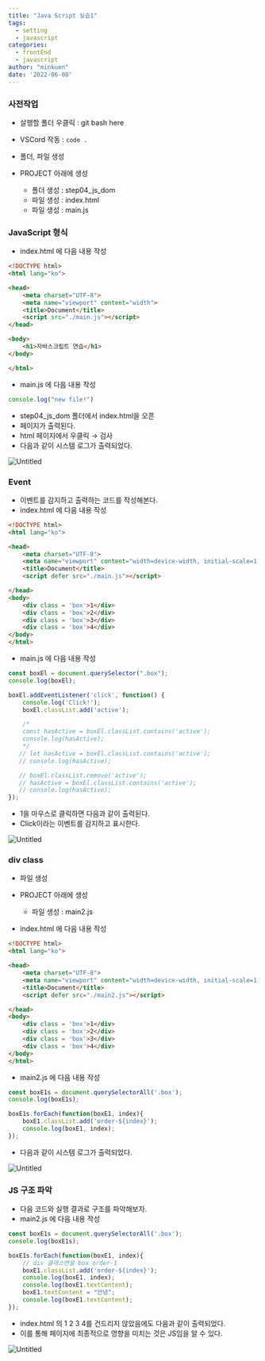 ```yaml
---
title: "Java Script 실습1"
tags:
  - setting
  - javascript
categories:
  - frontEnd 
  - javascript
author: "minkuen"
date: '2022-06-08'
---
```


### 사전작업

- 살행할 폴더 우클릭 : git bash here
- VSCord 작동 : `code .`

- 폴더, 파일 생성
- PROJECT 아래에 생성
    - 폴더 생성 : step04_js_dom
    - 파일 생성 : index.html
    - 파일 생성 : main.js

### JavaScript 형식

- index.html 에 다음 내용 작성

```html
<!DOCTYPE html>
<html lang="ko">

<head>
    <meta charset="UTF-8">
    <meta name="viewport" content="width">
    <title>Document</title>
    <script src="./main.js"></script>
</head>

<body>
    <h1>자바스크립트 연습</h1>
</body>

</html>
```

- main.js 에 다음 내용 작성

```jsx
console.log("new file!")
```

- step04_js_dom 폴더에서 index.html을 오픈
- 페이지가 출력된다.
- html 페이지에서 우클릭 → 검사
- 다음과 같이 시스템 로그가 출력되었다.

![Untitled](Ja/images/javaScript_practice_1/Untitled.png)

### Event

- 이벤트를 감지하고 출력하는 코드를 작성해본다.
- index.html 에 다음 내용 작성

```html
<!DOCTYPE html>
<html lang="ko">

<head>
    <meta charset="UTF-8">
    <meta name="viewport" content="width=device-width, initial-scale=1.0">
    <title>Document</title>
    <script defer src="./main.js"></script>

</head>
<body>
    <div class = 'box'>1</div>
    <div class = 'box'>2</div>
    <div class = 'box'>3</div>
    <div class = 'box'>4</div>
</body>
</html>
```

- main.js 에 다음 내용 작성

```jsx
const boxEl = document.querySelector(".box");
console.log(boxEl);

boxEl.addEventListener('click', function() {
    console.log('Click!');
    boxEl.classList.add('active');

    /*
    const hasActive = boxEl.classList.contains('active');
    console.log(hasActive);
    */
   // let hasActive = boxEl.classList.contains('active');
   // console.log(hasActive);

   // boxEl.classList.remove('active');
   // hasActive = boxEl.classList.contains('active');
   // console.log(hasActive);
});
```

- 1을 마우스로 클릭하면 다음과 같이 출력된다.
- Click이라는 이벤트를 감지하고 표시한다.

![Untitled](Ja/images/javaScript_practice_1/Untitled%201.png)

### div class

- 파일 생성
- PROJECT 아래에 생성
    - 파일 생성 : main2.js
    
- index.html 에 다음 내용 작성

```html
<!DOCTYPE html>
<html lang="ko">

<head>
    <meta charset="UTF-8">
    <meta name="viewport" content="width=device-width, initial-scale=1.0">
    <title>Document</title>
    <script defer src="./main2.js"></script>

</head>
<body>
    <div class = 'box'>1</div>
    <div class = 'box'>2</div>
    <div class = 'box'>3</div>
    <div class = 'box'>4</div>
</body>
</html>
```

- main2.js 에 다음 내용 작성

```jsx
const boxE1s = document.querySelectorAll('.box');
console.log(boxE1s);

boxE1s.forEach(function(boxE1, index){
    boxE1.classList.add('order-${index}');
    console.log(boxE1, index);
});
```

- 다음과 같이 시스템 로그가 출력되었다.

![Untitled](Ja/images/javaScript_practice_1/Untitled%202.png)

### JS 구조 파악

- 다음 코드와 실행 결과로 구조를 파악해보자.
- main2.js 에 다음 내용 작성

```jsx
const boxE1s = document.querySelectorAll('.box');
console.log(boxE1s);

boxE1s.forEach(function(boxE1, index){
    // div 클래스면을 box order-1
    boxE1.classList.add('order-${index}');
    console.log(boxE1, index);
    console.log(boxE1.textContent);
    boxE1.textContent = "안녕";
    console.log(boxE1.textContent);
});
```

- index.html 의 1 2 3 4를 건드리지 않았음에도 다음과 같이 출력되었다.
- 이를 통해 페이지에 최종적으로 영향을 미치는 것은 JS임을 알 수 있다.

![Untitled](Ja/images/javaScript_practice_1/Untitled%203.png)